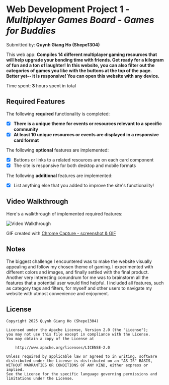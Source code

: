 # Web Development Project 1 - _Multiplayer Games Board - Games for Buddies_

Submitted by: **Quynh Giang Ho (Shepe1304)**

This web app: **Compiles 14 different multiplayer gaming resources that will help upgrade your bonding time with friends. Get ready for a kilogram of fun and a ton of laughter! In this website, you can also filter out the categories of games you like with the buttons at the top of the page. Better yet-- it is responsive! You can open this website with any device.**

Time spent: **3** hours spent in total

## Required Features

The following **required** functionality is completed:

- [x] **There is a unique theme for events or resources relevant to a specific community**
- [x] **At least 10 unique resources or events are displayed in a responsive card format**

The following **optional** features are implemented:

- [x] Buttons or links to a related resources are on each card component
- [x] The site is responsive for both desktop and mobile formats

The following **additional** features are implemented:

- [x] List anything else that you added to improve the site's functionality!

## Video Walkthrough

Here's a walkthrough of implemented required features:

<img src='./src//assets//images/multiplayer-games-board.gif' title='Video Walkthrough' width='' alt='Video Walkthrough' />

GIF created with [Chrome Capture - screenshot & GIF](https://chromewebstore.google.com/detail/chrome-capture-screenshot/ggaabchcecdbomdcnbahdfddfikjmphe)

## Notes

The biggest challenge I encountered was to make the website visually appealing and follow my chosen theme of gaming. I experimented with different colors and images, and finally settled with the final product. Another very interesting conundrum for me was to brainstorm all the features that a potential user would find helpful. I included all features, such as category tags and filters, for myself and other users to navigate my website with utmost convenience and enjoyment.

## License

    Copyright 2025 Quynh Giang Ho (Shepe1304)

    Licensed under the Apache License, Version 2.0 (the "License");
    you may not use this file except in compliance with the License.
    You may obtain a copy of the License at

        http://www.apache.org/licenses/LICENSE-2.0

    Unless required by applicable law or agreed to in writing, software
    distributed under the License is distributed on an "AS IS" BASIS,
    WITHOUT WARRANTIES OR CONDITIONS OF ANY KIND, either express or implied.
    See the License for the specific language governing permissions and
    limitations under the License.
